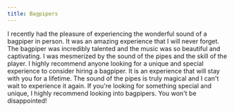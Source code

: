 ```yaml
---
title: Bagpipers
---
```


I recently had the pleasure of experiencing the wonderful sound of a bagpiper in person. It was an amazing experience that I will never forget. The bagpiper was incredibly talented and the music was so beautiful and captivating. I was mesmerized by the sound of the pipes and the skill of the player. I highly recommend anyone looking for a unique and special experience to consider hiring a bagpiper. It is an experience that will stay with you for a lifetime. The sound of the pipes is truly magical and I can't wait to experience it again. If you're looking for something special and unique, I highly recommend looking into bagpipers. You won't be disappointed!